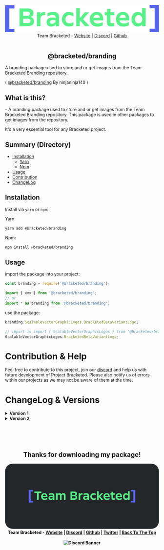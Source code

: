<div align="center" id="top">
    <img src="https://raw.githubusercontent.com/Bracketed/Branding/main/PNGs-TransparentBG/BracketedTextLogoMini.png" alt="Bracketed logo" width="800"/>
    Team Bracketed - <a href="https://bracketed.co.uk" >Website</a> | <a href="https://bracketed.co.uk/discord" >Discord</a> | <a href="https://github.com/Bracketed" >Github</a>
</div>

<br>

<h2 align="center" >@bracketed/branding</h2>

A branding package used to store and or get images from the Team Bracketed Branding repository.

( [@bracketed/branding](https://yarnpkg.com/package/@bracketed/branding) By ninjaninja140 )

<h2>What is this?</h2>
- A branding package used to store and or get images from the Team Bracketed Branding repository. This package is used in other packages to get images from the repository.

It's a very essential tool for any Bracketed project.

<h2>Summary (Directory)</h2>

- [Installation](#Installation)
     - [Yarn](#YarnInstall)
     - [Npm](#NpmInstall)
- [Usage](#Usage)
- [Contribution](#Contribution)
- [ChangeLog](#versionlog)

<h2 id="Installation">Installation</h2>

Install via `yarn` or `npm`:

<p id="YarnInstall">Yarn:</p>

```sh
yarn add @bracketed/branding
```

<p id="NpmInstall">Npm:</p>

```sh
npm install @bracketed/branding
```

<h2 id="Usage">Usage</h2>

import the package into your project:

```js
const branding = require('@bracketed/branding');
```

```ts
import { xxx } from '@bracketed/branding';
// or
import * as branding from '@bracketed/branding';
```

use the package:

```js
branding.ScalableVectorGraphicLogos.BracketedBetaVariantLogo;
```

```ts
// import is import { ScalableVectorGraphicLogos } from '@bracketed/branding';
ScalableVectorGraphicLogos.BracketedBetaVariantLogo;
```

<h1 id="Contribution">Contribution & Help</h1>

Feel free to contribute to this project, join our [discord](https://bracketed.co.uk/discord) and help us with future development of Project Bracketed.
Please also notify us of errors within our projects as we may not be aware of them at the time.

<h1 id="versionlog">ChangeLog & Versions</h1>

<details>
<summary style="font-weight: bold">Version 1</summary>
<li>Initial release</li>
<li>Package published to npm</li>
<li>Available by using npm install --save-dev @bracketed/branding</li>
</details>

<details>
<summary style="font-weight: bold">Version 2</summary>
<li>Added types</li>
</details>

<br>
<br>
<br>
<br>

<div align="center" style="font-weight: bold">
    <h2>Thanks for downloading my package!</h2>
    <img src="https://raw.githubusercontent.com/Bracketed/Branding/main/Banners/TeamBracketedBanner.png" alt="Bracketed logo" width="900" style="border-radius: 25px" />
    Team Bracketed - <a href="https://bracketed.co.uk" >Website</a> | <a href="https://bracketed.co.uk/discord" >Discord</a> | <a href="https://github.com/Bracketed" >Github</a> | <a href="https://twitter.com/teambracketed" >Twitter</a> | <a href="#top" >Back To The Top</a>
    <br>
    <br>
    <img src="https://discordapp.com/api/guilds/1041758035355369542/widget.png?style=banner2" alt="Discord Banner" href="https://bracketed.co.uk/discord"/>
</div>

